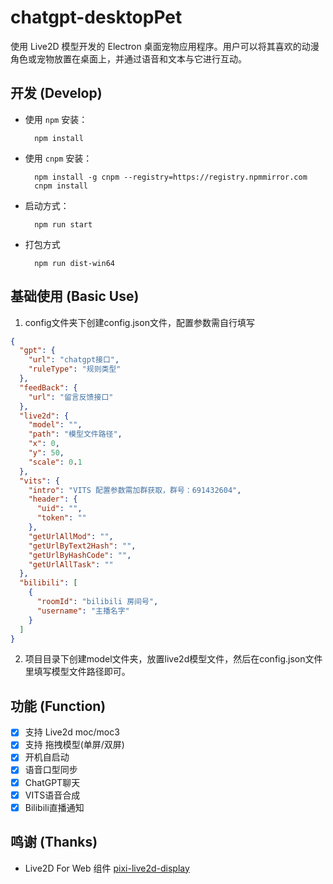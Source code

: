 # chatgpt-desktopPet

使用 Live2D 模型开发的 Electron 桌面宠物应用程序。用户可以将其喜欢的动漫角色或宠物放置在桌面上，并通过语音和文本与它进行互动。

## 开发 (Develop)

- 使用 `npm` 安装：

  ```shell
    npm install
  ```

- 使用 `cnpm` 安装：

  ```shell
    npm install -g cnpm --registry=https://registry.npmmirror.com
    cnpm install
  ```

- 启动方式：

  ```shell
    npm run start
  ```

- 打包方式

  ```shell
    npm run dist-win64
  ```

## 基础使用 (Basic Use)

  1. config文件夹下创建config.json文件，配置参数需自行填写
  ```json
  {
    "gpt": {
      "url": "chatgpt接口",
      "ruleType": "规则类型"
    },
    "feedBack": {
      "url": "留言反馈接口"
    },
    "live2d": {
      "model": "",
      "path": "模型文件路径",
      "x": 0,
      "y": 50,
      "scale": 0.1
    },
    "vits": {
      "intro": "VITS 配置参数需加群获取，群号：691432604",
      "header": {
        "uid": "",
        "token": ""
      },
      "getUrlAllMod": "",
      "getUrlByText2Hash": "",
      "getUrlByHashCode": "",
      "getUrlAllTask": ""
    },
    "bilibili": [
      {
        "roomId": "bilibili 房间号",
        "username": "主播名字"
      }
    ]
  }
  ```

  2. 项目目录下创建model文件夹，放置live2d模型文件，然后在config.json文件里填写模型文件路径即可。
  
## 功能 (Function)

- [x] 支持 Live2d moc/moc3
- [x] 支持 拖拽模型(单屏/双屏)
- [x] 开机自启动
- [x] 语音口型同步
- [x] ChatGPT聊天
- [x] VITS语音合成
- [x] Bilibili直播通知

## 鸣谢 (Thanks)

- Live2D For Web 组件 [pixi-live2d-display](https://github.com/guansss/pixi-live2d-display)
